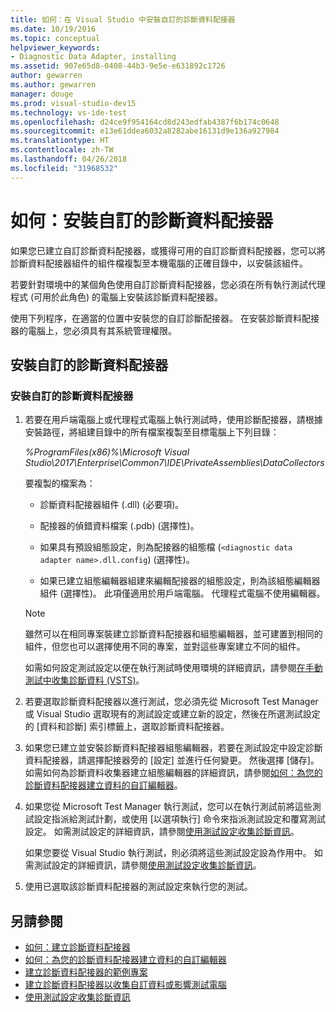 ```yaml
---
title: 如何：在 Visual Studio 中安裝自訂的診斷資料配接器
ms.date: 10/19/2016
ms.topic: conceptual
helpviewer_keywords:
- Diagnostic Data Adapter, installing
ms.assetid: 907e65d8-0408-44b3-9e5e-e631892c1726
author: gewarren
ms.author: gewarren
manager: douge
ms.prod: visual-studio-dev15
ms.technology: vs-ide-test
ms.openlocfilehash: d24ce9f954164cd8d243edfab4387f6b174c0648
ms.sourcegitcommit: e13e61ddea6032a8282abe16131d9e136a927984
ms.translationtype: HT
ms.contentlocale: zh-TW
ms.lasthandoff: 04/26/2018
ms.locfileid: "31968532"
---
```

# <a name="how-to-install-a-custom-diagnostic-data-adapter"></a>如何：安裝自訂的診斷資料配接器

如果您已建立自訂診斷資料配接器，或獲得可用的自訂診斷資料配接器，您可以將診斷資料配接器組件的組件檔複製至本機電腦的正確目錄中，以安裝該組件。

 若要針對環境中的某個角色使用自訂診斷資料配接器，您必須在所有執行測試代理程式 (可用於此角色) 的電腦上安裝該診斷資料配接器。

 使用下列程序，在適當的位置中安裝您的自訂診斷配接器。 在安裝診斷資料配接器的電腦上，您必須具有其系統管理權限。

## <a name="installing-a-custom-diagnostic-data-adapter"></a>安裝自訂的診斷資料配接器

### <a name="to-install-a-custom-diagnostic-data-adapter"></a>安裝自訂的診斷資料配接器

1.  若要在用戶端電腦上或代理程式電腦上執行測試時，使用診斷配接器，請根據安裝路徑，將組建目錄中的所有檔案複製至目標電腦上下列目錄：

     *%ProgramFiles(x86)%\Microsoft Visual Studio\2017\Enterprise\Common7\IDE\PrivateAssemblies\DataCollectors*

     要複製的檔案為：

    -   診斷資料配接器組件 (.dll) (必要項)。

    -   配接器的偵錯資料檔案 (.pdb) (選擇性)。

    -   如果具有預設組態設定，則為配接器的組態檔 (`<diagnostic data adapter name>.dll.config`) (選擇性)。

    -   如果已建立組態編輯器組建來編輯配接器的組態設定，則為該組態編輯器組件 (選擇性)。 此項僅適用於用戶端電腦。 代理程式電腦不使用編輯器。

    > [!NOTE]
    > 雖然可以在相同專案裝建立診斷資料配接器和組態編輯器，並可建置到相同的組件，但您也可以選擇使用不同的專案，並對這些專案建立不同的組件。

     如需如何設定測試設定以便在執行測試時使用環境的詳細資訊，請參閱[在手動測試中收集診斷資料 (VSTS)](/vsts/manual-test/mtm/collect-more-diagnostic-data-in-manual-tests)。

2.  若要選取診斷資料配接器以進行測試，您必須先從 Microsoft Test Manager 或 Visual Studio 選取現有的測試設定或建立新的設定，然後在所選測試設定的 [資料和診斷] 索引標籤上，選取診斷資料配接器。

3.  如果您已建立並安裝診斷資料配接器組態編輯器，若要在測試設定中設定診斷資料配接器，請選擇配接器旁的 [設定] 並進行任何變更。 然後選擇 [儲存]。 如需如何為診斷資料收集器建立組態編輯器的詳細資訊，請參閱[如何：為您的診斷資料配接器建立資料的自訂編輯器](../test/how-to-create-a-custom-editor-for-data-for-your-diagnostic-data-adapter.md)。

4.  如果您從 Microsoft Test Manager 執行測試，您可以在執行測試前將這些測試設定指派給測試計劃，或使用 [以選項執行] 命令來指派測試設定和覆寫測試設定。 如需測試設定的詳細資訊，請參閱[使用測試設定收集診斷資訊](../test/collect-diagnostic-information-using-test-settings.md)。

     如果您要從 Visual Studio 執行測試，則必須將這些測試設定設為作用中。 如需測試設定的詳細資訊，請參閱[使用測試設定收集診斷資訊](../test/collect-diagnostic-information-using-test-settings.md)。

5.  使用已選取該診斷資料配接器的測試設定來執行您的測試。

## <a name="see-also"></a>另請參閱

- [如何：建立診斷資料配接器](../test/how-to-create-a-diagnostic-data-adapter.md)
- [如何：為您的診斷資料配接器建立資料的自訂編輯器](../test/how-to-create-a-custom-editor-for-data-for-your-diagnostic-data-adapter.md)
- [建立診斷資料配接器的範例專案](../test/sample-project-for-creating-a-diagnostic-data-adapter.md)
- [建立診斷資料配接器以收集自訂資料或影響測試電腦](../test/create-a-diagnostic-data-adapter-to-collect-custom-data-or-affect-a-test-machine.md)
- [使用測試設定收集診斷資訊](../test/collect-diagnostic-information-using-test-settings.md)